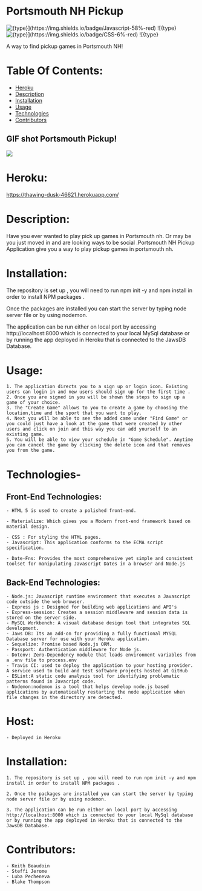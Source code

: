# Portsmouth NH Pickup

![${type}](https://img.shields.io/badge/Javascript-58%-red) ![${type}](https://img.shields.io/badge/HTML-27%-red) ![${type}](https://img.shields.io/badge/CSS-6%-red) ![${type}](https://img.shields.io/badge/licence-MIT-red)

A way to find pickup games in Portsmouth NH!

# Table Of Contents:

- [Heroku](#Heroku)
- [Description](#Description)
- [Installation](#Installation)
- [Usage](#Usage)
- [Technologies](#Technologies)
- [Contributors](#Contributors)

## GIF shot Portsmouth Pickup!

![](./public/assets/images/PortsmouthPickup.gif)

# Heroku:

https://thawing-dusk-46621.herokuapp.com/

# Description:

Have you ever wanted to play pick up games in Portsmouth nh. Or may be you just moved in and are looking ways to be social .Portsmouth NH Pickup Application give you a way to play pickup games in portsmouth nh.

# Installation:

The repository is set up , you will need to run npm init -y and npm install in order to install NPM packages .

Once the packages are installed you can start the server by typing node server file or by using nodemon.

The application can be run either on local port by accessing http://localhost:8000 which is connected to your local MySql database or by running the app deployed in Heroku that is connected to the JawsDB Database.

# Usage:

    1. The application directs you to a sign up or login icon. Existing users can login in and new users should sign up for the first time .
    2. Once you are signed in you will be shown the steps to sign up a game of your choice.
    3. The "Create Game" allows to you to create a game by choosing the location,time and the sport that you want to play.
    4. Next you will be able to see the added came under "Find Game" or you could just have a look at the game that were created by other users and click on join and this way you can add yourself to an existing game.
    5. You will be able to view your schedule in "Game Schedule". Anytime you can cancel the game by clicking the delete icon and that removes you from the game.

# Technologies-

## Front-End Technologies:

    - HTML 5 is used to create a polished front-end.

    - Materialize: Which gives you a Modern front-end framework based on material design.

    - CSS : For styling the HTML pages.
    - Javascript: This application conforms to the ECMA script specification.

    - Date-Fns: Provides the most comprehensive yet simple and consistent toolset for manipulating Javascript Dates in a browser and Node.js

## Back-End Technologies:

    - Node.js: Javascript runtime environment that executes a Javascript code outside the web browser.
    - Express js : Designed for building web applications and API's
    - Express-session: Creates a session middleware and session data is stored on the server side.
    - MySQL Workbench: A visual database design tool that integrates SQL development.
    - Jaws DB: Its an add-on for providing a fully functional MYSQL Database server for use with your Heroku application.
    - Sequelize: Promise based Node.js ORM.
    - Passport: Authentication middleware for Node js.
    - Dotenv: Zero-Dependency module that loads environment variables from a .env file to process.env
    - Travis CI: used to deploy the application to your hosting provider. A service used to build and test software projects hosted at GitHub
    - ESLint:A static code analysis tool for identifying problematic patterns found in Javacript code.
    - Nodemon:nodemon is a tool that helps develop node.js based applications by automatically restarting the node application when file changes in the directory are detected.

# Host:

    - Deployed in Heroku

# Installation:

    1. The repository is set up , you will need to run npm init -y and npm install in order to install NPM packages .

    2. Once the packages are installed you can start the server by typing node server file or by using nodemon.

    3. The application can be run either on local port by accessing http://localhost:8000 which is connected to your local MySql database or by running the app deployed in Heroku that is connected to the JawsDB Database.

# Contributors:

    - Keith Beaudoin
    - Steffi Jerome
    - Luba Pecheneva
    - Blake Thompson
